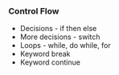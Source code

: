 ### Control Flow
- Decisions - if then else
- More decisions - switch
- Loops - while, do while, for 
- Keyword break
- Keyword continue
